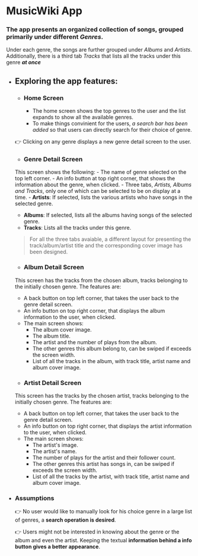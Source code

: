 # MusicWiki App
### The app presents an **organized collection of songs**, grouped primarily under different *Genres*. 
Under each genre, the songs are further grouped under *Albums* and *Artists*. Additionally, there 
is a third tab *Tracks* that lists all the tracks under this genre ***at once***

- ## Exploring the app features:

    - ### Home Screen
      - The home screen shows the top genres to the user and the list expands to show all the available genres.
      - To make things convinient for the users, *a _search bar_ has been added* so that users can directly search
	for their choice of genre.
	
	:point_right: Clicking on any genre displays a new genre detail screen to the user.
    
    - ### Genre Detail Screen
	 This screen shows the following:
      - The name of genre selected on the top left corner.
      - An info button at top right corner, that shows the information about the genre, when clicked.
      - Three tabs, *Artists, Albums and Tracks*, only one of which can be selected to be on display at a time.
        - **Artists**: If selected, lists the various artists who have songs in the selected genre.
	- **Albums**: If selected, lists all the albums having songs of the selected genre.
	- **Tracks**: Lists all the tracks under this genre.
	   
	 > For all the three tabs avaiable, a different layout for presenting the track/album/artist title and the corresponding cover image has been designed.
	 
    - ### Album Detail Screen
	This screen has the tracks from the chosen album, tracks belonging to the initially chosen genre. The features are:
	- A back button on top left corner, that takes the user back to the genre detail screen.
	- An info button on top right corner, that displays the album information to the user, when clicked.
	- The main screen shows:
	  - The album cover image.
	  - The album title.
	  - The artist and the number of plays from the album.
	  - The other genres this album belong to, can be swiped if exceeds the screen width.
	  - List of all the tracks in the album, with track title, artist name and album cover image.
    - ### Artist Detail Screen
	This screen has the tracks by the chosen artist, tracks belonging to the initially chosen genre. The features are:
	- A back button on top left corner, that takes the user back to the genre detail screen.
	- An info button on top right corner, that displays the artist information to the user, when clicked.
	- The main screen shows:
	  - The artist's image.
	  - The artist's name.
	  - The number of plays for the artist and their follower count.
	  - The other genres this artist has songs in, can be swiped if exceeds the screen width.
	  - List of all the tracks by the artist, with track title, artist name and album cover image.

- ### Assumptions

    :point_right: No user would like to manually look for his choice genre in a large list of genres,
		  a **search operation is desired**.
		  
    :point_right: Users might not be interested in knowing about the genre or the album and even the artist.
		  Keeping the textual **information behind a info button gives a better appearance**. 
